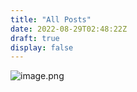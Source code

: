 ```yaml
---
title: "All Posts"
date: 2022-08-29T02:48:22Z
draft: true
display: false
---
```


![image.png](https://s2.loli.net/2022/06/19/CfeJSsLZIlobYB6.png)